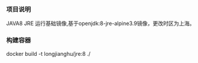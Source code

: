 ### 项目说明

JAVA8 JRE 运行基础镜像,基于openjdk:8-jre-alpine3.9镜像，更改时区为上海。


### 构建容器

docker build -t longjianghu/jre:8 ./

